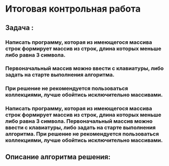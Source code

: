 # Итоговая контрольная работа
## Задача : 
### Написать программу, которая из имеющегося массива строк формирует массив из строк, длина которых меньше либо равна 3 символа.
### Первоначальный массив можно ввести с клавиатуры, либо задать на старте выполнения алгоритма.
### При решение не рекомендуется пользоваться коллекциями, лучше обойтись исключительно массивами.
### Написать программу, которая из имеющегося массива строк формирует массив из строк, длина которых меньше либо равна 3 символа. Первоначальный массив можно ввести с клавиатуры, либо задать на старте выполнения алгоритма. При решение не рекомендуется пользоваться коллекциями, лучше обойтись исключительно массивами.
## Описание алгоритма решения:

